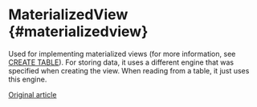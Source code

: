 # MaterializedView {#materializedview}

Used for implementing materialized views (for more information, see [CREATE TABLE](../../query_language/create.md)). For storing data, it uses a different engine that was specified when creating the view. When reading from a table, it just uses this engine.

[Original article](https://clickhouse.tech/docs/en/operations/table_engines/materializedview/) <!--hide-->
